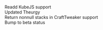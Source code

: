 Readd KubeJS support  
Updated Theurgy  
Return nonnull stacks in CraftTweaker support  
Bump to beta status  
